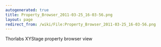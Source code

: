 ```yaml
---
autogenerated: true
title: Property_Browser_2011-03-25_16-03-56.png
layout: page
redirect_from: /wiki/File:Property_Browser_2011-03-25_16-03-56.png
---
```


Thorlabs XYStage property browser view
